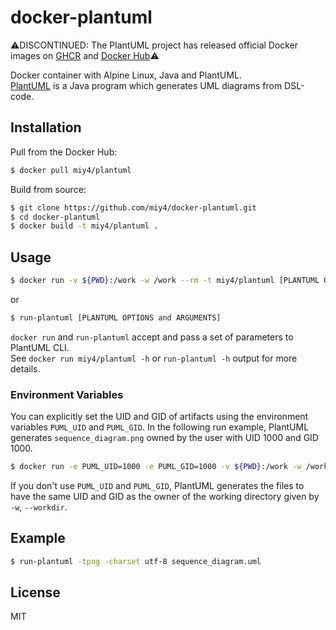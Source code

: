 # docker-plantuml

:warning:DISCONTINUED: The PlantUML project has released official Docker images on [GHCR](https://github.com/plantuml/plantuml/pkgs/container/plantuml) and [Docker Hub](https://hub.docker.com/r/plantuml/plantuml):warning:

Docker container with Alpine Linux, Java and PlantUML.  
[PlantUML](http://plantuml.com/) is a Java program which generates UML diagrams from DSL-code.

## Installation

Pull from the Docker Hub:

```sh
$ docker pull miy4/plantuml
```

Build from source:

```sh
$ git clone https://github.com/miy4/docker-plantuml.git
$ cd docker-plantuml
$ docker build -t miy4/plantuml .
```

## Usage

```sh
$ docker run -v ${PWD}:/work -w /work --rm -t miy4/plantuml [PLANTUML OPTIONS and ARGUMENTS]
```

or

```sh
$ run-plantuml [PLANTUML OPTIONS and ARGUMENTS]
```

`docker run` and `run-plantuml` accept and pass a set of parameters to PlantUML CLI.  
See `docker run miy4/plantuml -h` or `run-plantuml -h` output for more details.

### Environment Variables

You can explicitly set the UID and GID of artifacts using the environment variables `PUML_UID` and `PUML_GID`.
In the following run example, PlantUML generates `sequence_diagram.png` owned by the user with UID 1000 and GID 1000.

``` sh
$ docker run -e PUML_UID=1000 -e PUML_GID=1000 -v ${PWD}:/work -w /work --rm -t miy4/plantuml -tpng sequence_diagram.uml
```

If you don't use `PUML_UID` and `PUML_GID`, PlantUML generates the files to have the same UID and GID as the owner of the working directory given by `-w`, `--workdir`.

## Example

```sh
$ run-plantuml -tpng -charset utf-8 sequence_diagram.uml
```

## License

MIT

